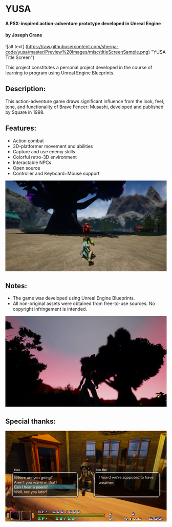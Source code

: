 # YUSA
#### A PSX-inspired action-adventure prototype developed in Unreal Engine
#### by Joseph Crane

![alt text]
(https://raw.githubusercontent.com/sherpa-code/yusa/master/Preview%20Images/misc/titleScreenSample.png) "YUSA Title Screen")

This project constitutes a personal project developed in the course of learning to program using Unreal Engine Blueprints.

## Description:
This action-adventure game draws significant influence from the look, feel, tone, and functionality of Brave Fencer: Musashi, developed and published by Square in 1998.

## Features:
- Action combat
- 3D-platformer movement and abilities
- Capture and use enemy skills
- Colorful retro-3D environment
- Interactable NPCs
- Open source
- Controller and Keyboard+Mouse support

![alt text](https://raw.githubusercontent.com/sherpa-code/yusa/master/Preview%20Images/environment/environment4.png "Ancient Tree")

## Notes:
- The game was developed using Unreal Engine Blueprints.
- All non-original assets were obtained from free-to-use sources. No copyright infringement is intended.

![alt text](https://raw.githubusercontent.com/sherpa-code/yusa/master/Preview%20Images/environment/environment8.png "Late Evening")

## Special thanks:

![alt text](https://raw.githubusercontent.com/sherpa-code/yusa/master/Preview%20Images/screenshots/screenshots11.png "NPC Interaction")

